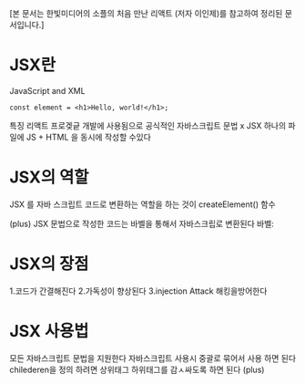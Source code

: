 [본 문서는 한빛미디어의 소플의 처음 만난 리액트 (저자 이인제)를 참고하여 정리된 문서입니다.]

# JSX란
JavaScript and XML 
```
const element = <h1>Hello, world!</h1>;
```
특징
리액트 프로겢긑 개발에 사용됨으로 공식적인 자바스크립트 문법 x
JSX 하나의 파일에 JS + HTML 을 동시에 작성할 수있다

# JSX의 역할
JSX 를 자바 스크립트 코드로 변환하는 역할을 하는 것이 
createElement() 함수

(plus)
JSX 문법으로 작성한 코드는 바벨을 통해서 자바스크립로 변환된다
바벨:
# JSX의 장점
1.코드가 간결해진다
2.가독성이 향상된다
3.injection Attack 해킹을방어한다
# JSX 사용법 
모든 자바스크립트 문법을 지원한다
자바스크립트 사용시 중괄로 묶어서 사용 하면 된다
chilederen을 정의 하려면 상위태그 하위태그를 감ㅅ싸도록 하면 된다
(plus)

